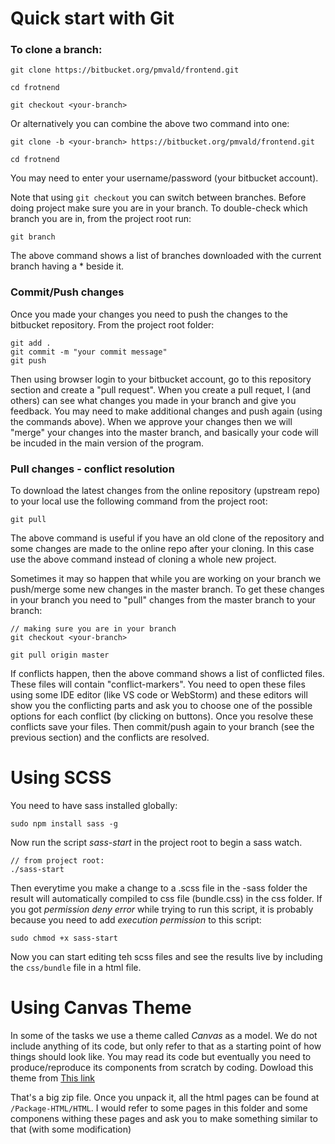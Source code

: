 
Quick start with Git
===============================

### To clone a branch:

```
git clone https://bitbucket.org/pmvald/frontend.git

cd frotnend

git checkout <your-branch>
```

Or alternatively you can combine the above two command into one:

```
git clone -b <your-branch> https://bitbucket.org/pmvald/frontend.git

cd frotnend
```

You may need to enter your username/password (your bitbucket account).

Note that using `git checkout` you can switch between branches. Before doing project make sure you are in your branch. To double-check which branch you are in, from the project root run:

```
git branch
```

The above command shows a list of branches downloaded with the current branch having a * beside it.


### Commit/Push changes
Once you made your changes you need to push the changes to the bitbucket repository. From the project root folder:

```
git add .
git commit -m "your commit message"
git push
```

Then using browser login to your bitbucket account, go to this repository section and create a "pull request". When you create a pull requet, I (and others) can see what changes you made in your branch and give you feedback. You may need to make additional changes and push again (using the commands above). When we approve your changes then we will "merge" your changes into the master branch, and basically your code will be incuded in the main version of the program. 

### Pull changes - conflict resolution

To download the latest changes from the online repository (upstream repo) to your local use the following command from the project root:

```
git pull
```

The above command is useful if you have an old clone of the repository and some changes are made to the online repo after your cloning. In this case use the above command instead of cloning a whole new project.

Sometimes it may so happen that while you are working on your branch we push/merge some new changes in the master branch. To get these changes in your branch you need to "pull" changes from the master branch to your branch:

```
// making sure you are in your branch
git checkout <your-branch>

git pull origin master

```

If conflicts happen, then the above command shows a list of conflicted files. These files will contain "conflict-markers". You need to open these files using some IDE editor (like VS code or WebStorm) and these editors will show you the conflicting parts and ask you to choose one of the possible options for each conflict (by clicking on buttons). Once you resolve these conflicts save your files. Then commit/push again to your branch (see the previous section) and the conflicts are resolved.

Using SCSS
===================================

You need to have sass installed globally:

```
sudo npm install sass -g
```

Now run the script *sass-start* in the project root to begin a sass watch. 

```
// from project root:
./sass-start
```

Then everytime you make a change to a .scss file in the -sass folder the result will automatically compiled to css file (bundle.css) in the css folder. If you got *permission deny error* while trying to run this script, it is probably because you need to add *execution permission* to this script:

```
sudo chmod +x sass-start
```

Now you can start editing teh scss files and see the results live by including the `css/bundle` file in a html file.


Using Canvas Theme
============================
In some of the tasks we use a theme called *Canvas* as a model. We do not include anything of its code, but only refer to that as a starting point of how things should look like. You may read its code but eventually you need to produce/reproduce its components from scratch by coding. Dowload this theme from [This link](https://drive.google.com/file/d/1lNdPJPjFbvhf7WCYtgcIFwR5M-CbfyQ5/view?usp=sharing)

That's a big zip file. Once you unpack it, all the html pages can be found at `/Package-HTML/HTML`. I would refer to some pages in this folder and some componens withing these pages and ask you to make something similar to that (with some modification) 